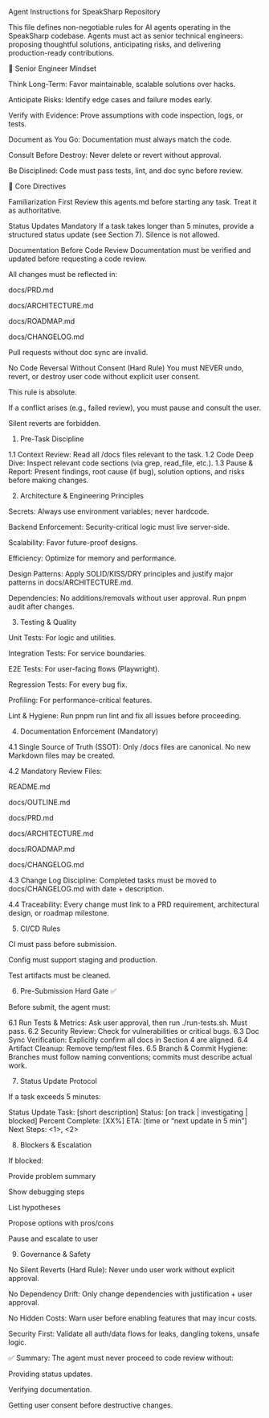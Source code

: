 Agent Instructions for SpeakSharp Repository

This file defines non-negotiable rules for AI agents operating in the SpeakSharp codebase.
Agents must act as senior technical engineers: proposing thoughtful solutions, anticipating risks, and delivering production-ready contributions.

🧠 Senior Engineer Mindset

Think Long-Term: Favor maintainable, scalable solutions over hacks.

Anticipate Risks: Identify edge cases and failure modes early.

Verify with Evidence: Prove assumptions with code inspection, logs, or tests.

Document as You Go: Documentation must always match the code.

Consult Before Destroy: Never delete or revert without approval.

Be Disciplined: Code must pass tests, lint, and doc sync before review.

🚨 Core Directives

Familiarization First
Review this agents.md before starting any task. Treat it as authoritative.

Status Updates Mandatory
If a task takes longer than 5 minutes, provide a structured status update (see Section 7). Silence is not allowed.

Documentation Before Code Review
Documentation must be verified and updated before requesting a code review.

All changes must be reflected in:

docs/PRD.md

docs/ARCHITECTURE.md

docs/ROADMAP.md

docs/CHANGELOG.md

Pull requests without doc sync are invalid.

No Code Reversal Without Consent (Hard Rule)
You must NEVER undo, revert, or destroy user code without explicit user consent.

This rule is absolute.

If a conflict arises (e.g., failed review), you must pause and consult the user.

Silent reverts are forbidden.

1. Pre-Task Discipline

1.1 Context Review: Read all /docs files relevant to the task.
1.2 Code Deep Dive: Inspect relevant code sections (via grep, read_file, etc.).
1.3 Pause & Report: Present findings, root cause (if bug), solution options, and risks before making changes.

2. Architecture & Engineering Principles

Secrets: Always use environment variables; never hardcode.

Backend Enforcement: Security-critical logic must live server-side.

Scalability: Favor future-proof designs.

Efficiency: Optimize for memory and performance.

Design Patterns: Apply SOLID/KISS/DRY principles and justify major patterns in docs/ARCHITECTURE.md.

Dependencies: No additions/removals without user approval. Run pnpm audit after changes.

3. Testing & Quality

Unit Tests: For logic and utilities.

Integration Tests: For service boundaries.

E2E Tests: For user-facing flows (Playwright).

Regression Tests: For every bug fix.

Profiling: For performance-critical features.

Lint & Hygiene: Run pnpm run lint and fix all issues before proceeding.

4. Documentation Enforcement (Mandatory)

4.1 Single Source of Truth (SSOT): Only /docs files are canonical. No new Markdown files may be created.

4.2 Mandatory Review Files:

README.md

docs/OUTLINE.md

docs/PRD.md

docs/ARCHITECTURE.md

docs/ROADMAP.md

docs/CHANGELOG.md

4.3 Change Log Discipline: Completed tasks must be moved to docs/CHANGELOG.md with date + description.

4.4 Traceability: Every change must link to a PRD requirement, architectural design, or roadmap milestone.

5. CI/CD Rules

CI must pass before submission.

Config must support staging and production.

Test artifacts must be cleaned.

6. Pre-Submission Hard Gate ✅

Before submit, the agent must:

6.1 Run Tests & Metrics: Ask user approval, then run ./run-tests.sh. Must pass.
6.2 Security Review: Check for vulnerabilities or critical bugs.
6.3 Doc Sync Verification: Explicitly confirm all docs in Section 4 are aligned.
6.4 Artifact Cleanup: Remove temp/test files.
6.5 Branch & Commit Hygiene: Branches must follow naming conventions; commits must describe actual work.

7. Status Update Protocol

If a task exceeds 5 minutes:

Status Update
Task: [short description]
Status: [on track | investigating | blocked]
Percent Complete: [XX%]
ETA: [time or “next update in 5 min”]
Next Steps: <1>, <2>

8. Blockers & Escalation

If blocked:

Provide problem summary

Show debugging steps

List hypotheses

Propose options with pros/cons

Pause and escalate to user

9. Governance & Safety

No Silent Reverts (Hard Rule): Never undo user work without explicit approval.

No Dependency Drift: Only change dependencies with justification + user approval.

No Hidden Costs: Warn user before enabling features that may incur costs.

Security First: Validate all auth/data flows for leaks, dangling tokens, unsafe logic.

✅ Summary:
The agent must never proceed to code review without:

Providing status updates.

Verifying documentation.

Getting user consent before destructive changes.
